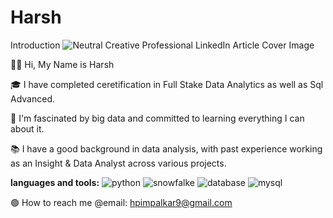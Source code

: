 # Harsh
Introduction
![Neutral Creative Professional LinkedIn Article Cover Image](https://github.com/Harshp-hp/Harsh-/assets/72340908/65b55f63-18c3-4c44-9023-d375d3a1727d)


👋🏽 Hi, My Name is Harsh

🎓 I have completed ceretification in Full Stake Data Analytics  as well as Sql Advanced.

🌇 I'm fascinated by big data and committed to learning everything I can about it.

📚 I have a good background in data analysis, with past experience working as an  Insight & Data Analyst across various projects.
       
**languages and tools:** 
![python](https://github.com/Harshp-hp/Harsh-/assets/72340908/c9739a70-e44c-46c8-9fca-b3a7593c2a70)
![snowfalke](https://github.com/Harshp-hp/Harsh-/assets/72340908/f01e5b63-7cb8-40e5-931a-b12570215f66)
![database](https://github.com/Harshp-hp/Harsh-/assets/72340908/73c6439c-f332-41e2-9bda-847882682e30)
![mysql](https://github.com/Harshp-hp/Harsh-/assets/72340908/5ff4091f-01c3-4fcf-b963-59f5365b7c93)

🟢 How to reach me @email: hpimpalkar9@gmail.com


    
